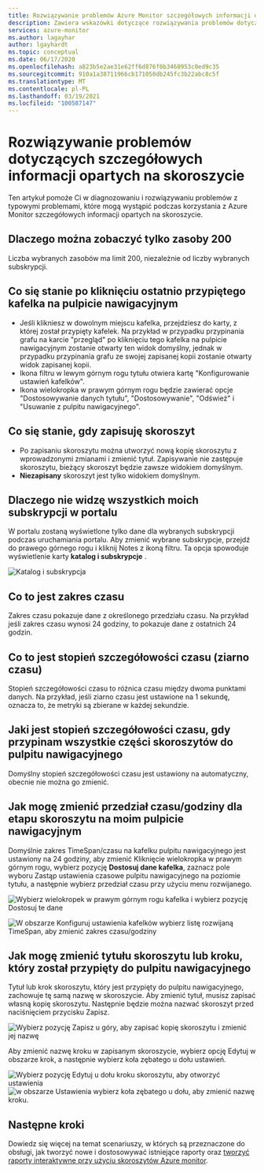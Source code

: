 ```yaml
---
title: Rozwiązywanie problemów Azure Monitor szczegółowych informacji opartych na skoroszycie
description: Zawiera wskazówki dotyczące rozwiązywania problemów dotyczących Azure Monitor szczegółowych informacji opartych na skoroszycie dla usług takich jak Azure Key Vault, Azure CosmosDB, Azure Storage i Azure cache for Redis.
services: azure-monitor
ms.author: lagayhar
author: lgayhardt
ms.topic: conceptual
ms.date: 06/17/2020
ms.openlocfilehash: a823b5e2ae31e62ff6d876f0b3468953c0ed9c35
ms.sourcegitcommit: 910a1a38711966cb171050db245fc3b22abc8c5f
ms.translationtype: MT
ms.contentlocale: pl-PL
ms.lasthandoff: 03/19/2021
ms.locfileid: "100587147"
---
```

# <a name="troubleshooting-workbook-based-insights"></a>Rozwiązywanie problemów dotyczących szczegółowych informacji opartych na skoroszycie

Ten artykuł pomoże Ci w diagnozowaniu i rozwiązywaniu problemów z typowymi problemami, które mogą wystąpić podczas korzystania z Azure Monitor szczegółowych informacji opartych na skoroszycie.


## <a name="why-can-i-only-see-200-resources"></a>Dlaczego można zobaczyć tylko zasoby 200

Liczba wybranych zasobów ma limit 200, niezależnie od liczby wybranych subskrypcji.

## <a name="what-happens-when-i-click-on-a-recently-pinned-tile-in-the-dashboard"></a>Co się stanie po kliknięciu ostatnio przypiętego kafelka na pulpicie nawigacyjnym

* Jeśli klikniesz w dowolnym miejscu kafelka, przejdziesz do karty, z której został przypięty kafelek. Na przykład w przypadku przypinania grafu na karcie "przegląd" po kliknięciu tego kafelka na pulpicie nawigacyjnym zostanie otwarty ten widok domyślny, jednak w przypadku przypinania grafu ze swojej zapisanej kopii zostanie otwarty widok zapisanej kopii.
* Ikona filtru w lewym górnym rogu tytułu otwiera kartę "Konfigurowanie ustawień kafelków".
* Ikona wielokropka w prawym górnym rogu będzie zawierać opcje "Dostosowywanie danych tytułu", "Dostosowywanie", "Odśwież" i "Usuwanie z pulpitu nawigacyjnego".

## <a name="what-happens-when-i-save-a-workbook"></a>Co się stanie, gdy zapisuję skoroszyt

* Po zapisaniu skoroszytu można utworzyć nową kopię skoroszytu z wprowadzonymi zmianami i zmienić tytuł. Zapisywanie nie zastępuje skoroszytu, bieżący skoroszyt będzie zawsze widokiem domyślnym.
* **Niezapisany** skoroszyt jest tylko widokiem domyślnym.

## <a name="why-dont-i-see-all-my-subscriptions-in-the-portal"></a>Dlaczego nie widzę wszystkich moich subskrypcji w portalu

W portalu zostaną wyświetlone tylko dane dla wybranych subskrypcji podczas uruchamiania portalu. Aby zmienić wybrane subskrypcje, przejdź do prawego górnego rogu i kliknij Notes z ikoną filtru. Ta opcja spowoduje wyświetlenie karty **katalog i subskrypcje** .

![Katalog i subskrypcja](./media/storage-insights-overview/fqa3.png)

## <a name="what-is-time-range"></a>Co to jest zakres czasu

Zakres czasu pokazuje dane z określonego przedziału czasu. Na przykład jeśli zakres czasu wynosi 24 godziny, to pokazuje dane z ostatnich 24 godzin.

## <a name="what-is-time-granularity-time-grain"></a>Co to jest stopień szczegółowości czasu (ziarno czasu)

Stopień szczegółowości czasu to różnica czasu między dwoma punktami danych. Na przykład, jeśli ziarno czasu jest ustawione na 1 sekundę, oznacza to, że metryki są zbierane w każdej sekundzie.

## <a name="what-is-the-time-granularity-once-we-pin-any-part-of-the-workbooks-to-a-dashboard"></a>Jaki jest stopień szczegółowości czasu, gdy przypinam wszystkie części skoroszytów do pulpitu nawigacyjnego

Domyślny stopień szczegółowości czasu jest ustawiony na automatyczny, obecnie nie można go zmienić.

## <a name="how-do-i-change-the-timespan-time-range-of-the-workbook-step-on-my-dashboard"></a>Jak mogę zmienić przedział czasu/godziny dla etapu skoroszytu na moim pulpicie nawigacyjnym

Domyślnie zakres TimeSpan/czasu na kafelku pulpitu nawigacyjnego jest ustawiony na 24 godziny, aby zmienić Kliknięcie wielokropka w prawym górnym rogu, wybierz pozycję **Dostosuj dane kafelka**, zaznacz pole wyboru Zastąp ustawienia czasowe pulpitu nawigacyjnego na poziomie tytułu, a następnie wybierz przedział czasu przy użyciu menu rozwijanego.  

![Wybierz wielokropek w prawym górnym rogu kafelka i wybierz pozycję Dostosuj te dane](./media/storage-insights-overview/fqa-data-settings.png)

![W obszarze Konfiguruj ustawienia kafelków wybierz listę rozwijaną TimeSpan, aby zmienić zakres czasu/godziny](./media/storage-insights-overview/fqa-timespan.png)

## <a name="how-do-i-change-the-title-of-the-workbook-or-a-workbook-step-i-pinned-to-a-dashboard"></a>Jak mogę zmienić tytułu skoroszytu lub kroku, który został przypięty do pulpitu nawigacyjnego

Tytuł lub krok skoroszytu, który jest przypięty do pulpitu nawigacyjnego, zachowuje tę samą nazwę w skoroszycie. Aby zmienić tytuł, musisz zapisać własną kopię skoroszytu. Następnie będzie można nazwać skoroszyt przed naciśnięciem przycisku Zapisz.

![Wybierz pozycję Zapisz u góry, aby zapisać kopię skoroszytu i zmienić jej nazwę](./media/storage-insights-overview/fqa-change-workbook-name.png)

Aby zmienić nazwę kroku w zapisanym skoroszycie, wybierz opcję Edytuj w obszarze krok, a następnie wybierz koła zębatego u dołu ustawień.

![Wybierz pozycję Edytuj u dołu kroku skoroszytu, aby otworzyć ustawienia ](./media/storage-insights-overview/fqa-edit.png)
 ![ w obszarze Ustawienia wybierz koła zębatego u dołu, aby zmienić nazwę kroku.](./media/storage-insights-overview/fqa-change-name.png)

## <a name="next-steps"></a>Następne kroki

Dowiedz się więcej na temat scenariuszy, w których są przeznaczone do obsługi, jak tworzyć nowe i dostosowywać istniejące raporty oraz [tworzyć raporty interaktywne przy użyciu skoroszytów Azure monitor](../visualize/workbooks-overview.md).
